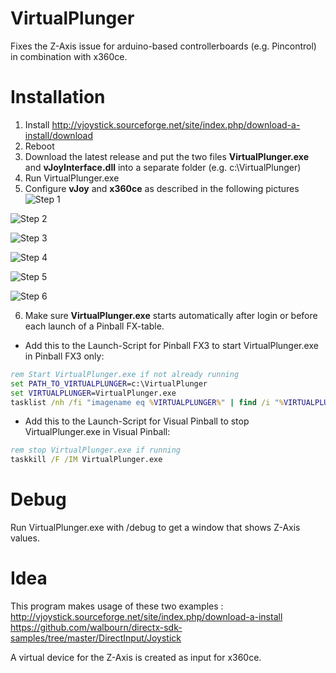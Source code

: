 # VirtualPlunger

Fixes the Z-Axis issue for arduino-based controllerboards (e.g. Pincontrol) in combination with x360ce.

# Installation

1. Install  http://vjoystick.sourceforge.net/site/index.php/download-a-install/download
2. Reboot
3. Download the latest release and put the two files **VirtualPlunger.exe** and **vJoyInterface.dll** into a separate folder (e.g. c:\VirtualPlunger)
4. Run VirtualPlunger.exe
5. Configure **vJoy** and **x360ce** as described in the following pictures
![Step 1](https://github.com/1amcord/VirtualPlunger/blob/master/res/devicemanager_1.png)

![Step 2](https://github.com/1amcord/VirtualPlunger/blob/master/res/devicemanager_2.png)

![Step 3](https://github.com/1amcord/VirtualPlunger/blob/master/res/x360ce_1_options.PNG)

![Step 4](https://github.com/1amcord/VirtualPlunger/blob/master/res/x360ce_2_controller1.PNG)

![Step 5](https://github.com/1amcord/VirtualPlunger/blob/master/res/x360ce_3_controller1_right_thumb.PNG)

![Step 6](https://github.com/1amcord/VirtualPlunger/blob/master/res/x360ce_4_controller2.PNG)

6. Make sure **VirtualPlunger.exe** starts automatically after login or before each launch of a Pinball FX-table.
- Add this to the Launch-Script for Pinball FX3 to start VirtualPlunger.exe in Pinball FX3 only:
```bat
rem Start VirtualPlunger.exe if not already running
set PATH_TO_VIRTUALPLUNGER=c:\VirtualPlunger 
set VIRTUALPLUNGER=VirtualPlunger.exe
tasklist /nh /fi "imagename eq %VIRTUALPLUNGER%" | find /i "%VIRTUALPLUNGER%" > nul || (start "" "%PATH_TO_VIRTUALPLUNGER%\%VIRTUALPLUNGER%")
```
- Add this to the Launch-Script for Visual Pinball to stop VirtualPlunger.exe in Visual Pinball:
```bat
rem stop VirtualPlunger.exe if running
taskkill /F /IM VirtualPlunger.exe
```

# Debug

Run VirtualPlunger.exe with /debug to get a window that shows Z-Axis values.

# Idea

This program makes usage of these two examples : http://vjoystick.sourceforge.net/site/index.php/download-a-install https://github.com/walbourn/directx-sdk-samples/tree/master/DirectInput/Joystick

A virtual device for the Z-Axis is created as input for x360ce.